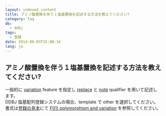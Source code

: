 ```yaml
---
layout: indexed_content
title: アミノ酸置換を伴う１塩基置換を記述する方法を教えてください?
category: faq
db:
  - ddbj
tags: 
  - 登録
date: 2014-06-03T15:08:34
lang: ja
---
```


## アミノ酸置換を伴う１塩基置換を記述する方法を教えてください?

<p>一般的に <a href="/ddbj/features.html#variation">variation</a> feature を指定し <a href="/ddbj/qualifiers.html#replace">replace</a> と <a href="/ddbj/qualifiers.html#note">note</a> qualifier を用いて記述します。<br>DDBJ 塩基配列登録システム<!-- Nucleotide Sequence Submission System -->の場合、template で other を選択してください。<br>書式は<a href="/ddbj/example.html">登録の見本</a>にて <a href="/ddbj/example.html#F01">F01) polymorphism and variation</a> を参照してください。</p>
